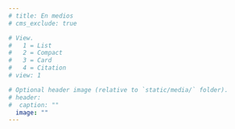 ```yaml
---
# title: En medios
# cms_exclude: true

# View.
#   1 = List
#   2 = Compact
#   3 = Card
#   4 = Citation
# view: 1

# Optional header image (relative to `static/media/` folder).
# header:
#  caption: ""
  image: ""
---
```

